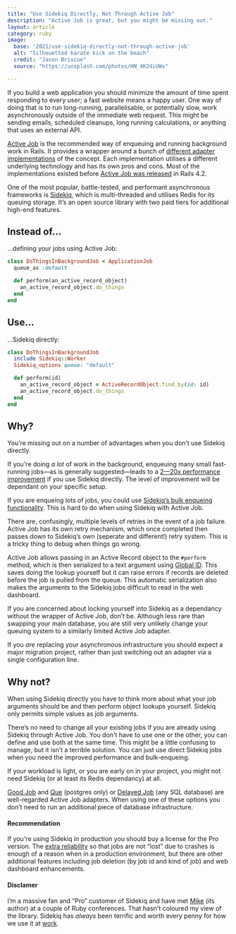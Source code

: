 ```yaml
---
title: "Use Sidekiq Directly, Not Through Active Job"
description: "Active Job is great, but you might be missing out."
layout: article
category: ruby
image:
  base: '2021/use-sidekiq-directly-not-through-active-job'
  alt: "Silhouetted karate kick on the beach"
  credit: "Jason Briscoe"
  source: "https://unsplash.com/photos/HN_4K2diUWs"

---
```


If you build a web application you should minimize the amount of time spent responding to every user; a fast website means a happy user. One way of doing that is to run long-running, parallelisable, or potentially slow, work asynchronously outside of the immediate web request. This might be sending emails, scheduled cleanups, long running calculations, or anything that uses an external API.

[Active Job](https://guides.rubyonrails.org/active_job_basics.html) is the recommended way of enqueuing and running background work in Rails. It provides a wrapper around a bunch of [different adapter implementations](https://api.rubyonrails.org/classes/ActiveJob/QueueAdapters.html) of the concept. Each implementation utilises a different underlying technology and has its own pros and cons. Most of the implementations existed before [Active Job was released](https://guides.rubyonrails.org/4_2_release_notes.html#active-job) in Rails 4.2.

One of the most popular, battle-tested, and performant asynchronous frameworks is [Sidekiq](https://sidekiq.org), which is multi-threaded and utilises Redis for its queuing storage. It’s an open source library with two paid tiers for additional high-end features.


## Instead of…

…defining your jobs using Active Job:

```ruby
class DoThingsInBackgroundJob < ApplicationJob
  queue_as :default

  def perform(an_active_record_object)
    an_active_record_object.do_things
  end
end
```

## Use…

…Sidekiq directly:

```ruby
class DoThingsInBackgroundJob
  include Sidekiq::Worker
  Sidekiq_options queue: "default"

  def perform(id)
    an_active_record_object = ActiveRecordObject.find_by(id: id)
    an_active_record_object.do_things
  end
end
```


## Why?

You’re missing out on a number of advantages when you don’t use Sidekiq directly.

If you're doing _a lot_ of work in the background, enqueuing many small fast-running jobs—as is generally suggested—leads to a [2—20x performance improvement](https://github.com/mperham/sidekiq/wiki/Active-Job#performance) if you use Sidekiq directly. The level of improvement will be dependant on your specific setup.

If you are enqueing lots of jobs, you could use [Sidekiq’s bulk enqueing functionality](https://github.com/mperham/sidekiq/wiki/Bulk-Queueing). This is hard to do when using Sidekiq with Active Job.

There are, confusingly, multiple levels of retries in the event of a job failure. Active Job has its own retry mechanism, which once completed then passes down to Sidekiq’s own (seperate and different!) retry system. This is a tricky thing to debug when things go wrong.

Active Job allows passing in an Active Record object to the `#perform` method, which is then serialized to a text argument using [Global ID](https://github.com/rails/globalid). This saves doing the lookup yourself but it can raise errors if records are deleted before the job is pulled from the queue. This automatic serialization also makes the arguments to the Sidekiq jobs difficult to read in the web dashboard.

If you are concerned about locking yourself into Sidekiq as a dependancy without the wrapper of Active Job, don’t be. Although less rare than swapping your main database, you are still very unlikely change your queuing system to a similarly limited Active Job adapter.

If you _are_ replacing your asynchronous infrastructure you should expect a major migration project, rather than just switching out an adapter via a single configuration line.


## Why not?

When using Sidekiq directly you have to think more about what your job arguments should be and then perform object lookups yourself. Sidekiq only permits simple values as job arguments.

There’s no need to change all your existing jobs if you are already using Sidekiq through Active Job. You don't have to use one or the other, you can define and use both at the same time. This might be a little confusing to manage, but it isn’t a terrible solution. You can just use direct Sidekiq jobs when you need the improved performance and bulk-enqueing.

If your workload is light, or you are early on in your project, you might not need Sidekiq (or at least its Redis dependancy) at all.

[Good Job](https://github.com/bensheldon/good_job) and [Que](https://github.com/que-rb/que) (postgres only) or [Delayed Job](https://github.com/collectiveidea/delayed_job) (any SQL database) are well-regarded Active Job adapters. When using one of these options you don’t need to run an additional piece of database infrastructure.


#### Recommendation

If you're using Sidekiq in production you should buy a license for the Pro version. The [extra reliability](https://github.com/mperham/sidekiq/wiki/Reliability#using-super_fetch) so that jobs are not “lost” due to crashes is enough of a reason when in a production environment, but there are other additional features including job deletion (by job id and kind of job) and web dashboard enhancements.


#### Disclamer

I’m a massive fan and “Pro” customer of Sidekiq and have met [Mike](https://twitter.com/getajobmike) (its author) at a couple of Ruby conferences. That hasn't coloured my view of the library. Sidekiq has _always_ been terrific and worth every penny for how we use it at [work](https://coveragebook.com).
